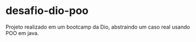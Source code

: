 # desafio-dio-poo

Projeto realizado em um bootcamp da Dio, abstraindo um caso real usando POO em java.
